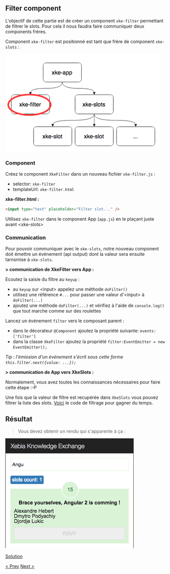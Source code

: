 ## Filter component

L'objectif de cette partie est de créer un component `xke-filter` permettant de filtrer le slots. 
Pour cela il nous faudra faire communiquer deux components frères.

Component `xke-filter` est positionné est tant que frère de component `xke-slots` :

![Components Tree](img/components-tree-filter.png)


### Component

Créez le component `XkeFilter` dans un nouveau fichier `xke-filter.js` :
- selector: `xke-filter`
- templateUrl: `xke-filter.html`
  
**xke-filter.html :**

```html
<input type="text" placeholder="Filter slot..." />
```

Utilisez `xke-filter` dans le component App (`app.js`) en le plaçant juste avant &lt;xke-slots&gt;


### Communication

Pour pouvoir communiquer avec le `xke-slots`, notre nouveau component doit émettre un événement (api output) 
dont la valeur sera ensuite tarnsmise à `xke-slots`.

**> communication de XkeFilter vers App :**

Ecoutez la saisie du filtre au `keyup` :
- au `keyup` sur &lt;input&gt; appelez une méthode `doFilter()`
- utilisez une référence `#...` pour passer une valeur d'&lt;input&gt; à `doFilter(...)`
- ajoutez une méthode `doFilter(...)` et vérifiez à l'aide de `console.log()` que tout marche comme sur des roulettes

Lancez un événement `filter` vers le composant parent :
- dans le décorateur `@Component` ajoutez la propriété suivante: `events: ['filter']`
- dans la classe `XkeFilter` ajoutez la propriété `filter:EventEmitter = new EventEmitter();`

_Tip : l'émission d'un événement s'écrit sous cette forme `this.filter.next({value: ...});`_

**> communication de App vers XkeSlots :**

Normalement, vous avez toutes les connaissances nécessaires pour faire cette étape :-P  

Une fois que la valeur de filtre est recupérée dans `XkeSlots` vous pouvez filtrer la liste des slots.
[Voici](5-filter-component-filter-function.md) le code de filtrage pour gagner du temps.


## Résultat

> Vous devez obtenir un rendu qui s'apparente à ça :

![filter component resultat](img/filter-component-resultat.png)

  
[Solution](5-filter-component-solution.md)

[< Prev](4-slot-component.md) [Next >](6-fetch-data.md)
